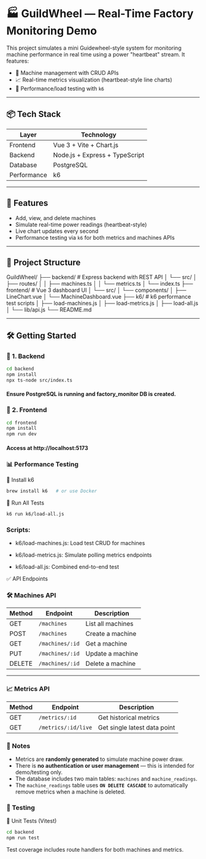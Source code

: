# 🏭 GuildWheel — Real-Time Factory Monitoring Demo

This project simulates a mini Guidewheel-style system for monitoring machine performance in real time using a power "heartbeat" stream. It features:

- 🔧 Machine management with CRUD APIs
- 📈 Real-time metrics visualization (heartbeat-style line charts)
- 🚀 Performance/load testing with `k6`

---

## 📦 Tech Stack

| Layer       | Technology                         |
|-------------|------------------------------------|
| Frontend    | Vue 3 + Vite + Chart.js            |
| Backend     | Node.js + Express + TypeScript     |
| Database    | PostgreSQL                         |
| Performance | k6                                 |

---

## 🚀 Features

- Add, view, and delete machines
- Simulate real-time power readings (heartbeat-style)
- Live chart updates every second
- Performance testing via `k6` for both metrics and machines APIs

---

## 📁 Project Structure

GuildWheel/
├── backend/           # Express backend with REST API
│   └── src/
│       ├── routes/
│       │   ├── machines.ts
│       │   └── metrics.ts
│       └── index.ts
├── frontend/          # Vue 3 dashboard UI
│   └── src/
│       └── components/
│           ├── LineChart.vue
│           └── MachineDashboard.vue
├── k6/                # k6 performance test scripts
│   ├── load-machines.js
│   ├── load-metrics.js
│   ├── load-all.js
│   └── lib/api.js
└── README.md

---

## 🛠️ Getting Started

### 🔹 1. Backend

```bash
cd backend
npm install
npx ts-node src/index.ts
```
#### Ensure PostgreSQL is running and factory_monitor DB is created.

### 🔹 2. Frontend
```bash
cd frontend
npm install
npm run dev
```
#### Access at http://localhost:5173

### 📊 Performance Testing
🔹 Install k6
```bash
brew install k6   # or use Docker
```
🔹 Run All Tests
```bash
k6 run k6/load-all.js
```

### Scripts:

- k6/load-machines.js: Load test CRUD for machines

- k6/load-metrics.js: Simulate polling metrics endpoints

- k6/load-all.js: Combined end-to-end test

✅ API Endpoints

### 🛠️ Machines API

| Method | Endpoint         | Description         |
|--------|------------------|---------------------|
| GET    | `/machines`      | List all machines   |
| POST   | `/machines`      | Create a machine    |
| GET    | `/machines/:id`  | Get a machine       |
| PUT    | `/machines/:id`  | Update a machine    |
| DELETE | `/machines/:id`  | Delete a machine    |

---

### 📈 Metrics API

| Method | Endpoint                 | Description                  |
|--------|--------------------------|------------------------------|
| GET    | `/metrics/:id`           | Get historical metrics       |
| GET    | `/metrics/:id/live`      | Get single latest data point |

### 📌 Notes

- Metrics are **randomly generated** to simulate machine power draw.
- There is **no authentication or user management** — this is intended for demo/testing only.
- The database includes two main tables: `machines` and `machine_readings`.
- The `machine_readings` table uses **`ON DELETE CASCADE`** to automatically remove metrics when a machine is deleted.

### 🧪 Testing
🔹 Unit Tests (Vitest)
```bash
cd backend
npm run test
```
Test coverage includes route handlers for both machines and metrics.